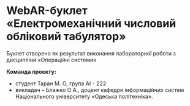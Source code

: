 # WebAR-буклет «Електромеханічний числовий обліковий табулятор»
 Буклет створено як результат виконання лабораторної роботи з дисципліни «Операційні системи»
 
**Команда проєкту:**
- студент Таран М. О, група АІ - 222
- викладач – Блажко О.А., доцент кафедри інформаційних систем Національного університету «Одеська політехніка». 
